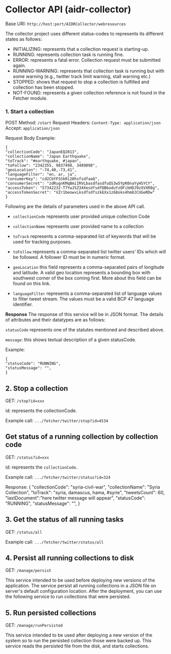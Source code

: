 # Collector API (aidr-collector)

Base URI: `http://host:port/AIDRCollector/webresources`

The collector project uses different status-codes to represents its different states as follows:

* INITIALIZING: represents that a collection request is starting-up. 
* RUNNING: represents collection task is running fine.
* ERROR: represents a fatal error. Collection request must be submitted again.
* RUNNING-WARNING: represents that collection task is running but with some warning (e.g., twitter track limit warning, stall warning etc.)
* STOPPED: shows that request to stop a collection is fulfilled and collection has been stopped.
* NOT-FOUND: represents a given collection reference is not found in the Fetcher module.

### 1. Start a collection
POST Method: `/start`
	Request Headers: `Content-Type: application/json`
	Accept:  `application/json` 
	
Request Body Example: 

    {
    "collectionCode": "JapanEQ2013",
    "collectionName": "Japan Earthquake",
    "toTrack": "#earthquake, #japan",
    "toFollow": "2342355, 9837498, 3489098",
    "geoLocation": "-74,40,-73,41",
    "languageFilter": "en, ar, ja",
    "consumerKey": "cd2CbYFSSkRi20hsfsdfaaQ",
    "consumerSecret": "zdRugnKMqBmiIRVLbasdfasdfuQS3w5YpR0naYyHSYCY",
    "accessToken": "57342232-T7YwJSZ34XesdfsdfDBboduYzOFikHDJ9zXVXR0g",
    "accessTokenSecret": "VZr1beowvLksdfsdfszkEXx1z68oks4hm8JCUGeRDw"
    }

Following are the details of parameters used in the above API call.

* `collectionCode` represents user provided unique collection Code
* `collectionName` represents user provided name to a collection 
* `toTrack` represents a comma-separated list of keywords that will be used for tracking purposes.
* `toFollow` represents a comma-separated list twitter users’ IDs which will be followed. A follower ID must be in numeric format.
* `geoLocation` this field represents a comma-separated pairs of longitude and latitude. A valid geo location represents a bounding box with southwest corner of the box coming first. More about this field can be found on this link.

* `languageFilter` represents a comma-separated list of language values to filter tweet stream. The values must be a valid BCP 47 language identifier. 

**Response**
The response of this service will be in JSON format. The details of attributes and their datatypes are as follows:

`statusCode` represents one of the statutes mentioned and described above.

`message`: this shows textual description of a given statusCode. 

Example:

    {
    "statusCode": "RUNNING",
    "statusMessage": "",
    }

## 2. Stop a collection
GET: `/stop?id=xxx`

id: represents the collectionCode.

Example call: `.../fetcher/twitter/stop?id=4534`

## Get status of a running collection by collection code 
GET: `/status?id=xxx`

id: represents the `collectionCode`.

Example call: `.../fetcher/twitter/status?id=324`

Response:
   {
   "collectionCode": "syria-civil-war",
   "collectionName": "Syria Collection",
   "toTrack": "syria, damascus, hama, #syrie",
   "tweetsCount": 60,
   "lastDocument":"here twitter message will appear",
   "statusCode": "RUNNING",
   "statusMessage": "",
    }
			
## 3. Get the status of all running tasks 
GET: `/status/all`

Example call: `.../fetcher/twitter/status/all`

## 4. Persist all running collections to disk 
GET: `/manage/persist`

This service intended to be used before deploying new versions of the application. The service persist all running collections in a JSON file on server's default configuration location. After the deployment, you can use the following service to run collections that were persisted.

## 5. Run persisted collections
GET: `/manage/runPersisted`

This service intended to be used after deploying a new version of the system so to run the persisted collection those were backed up. This service reads the persisted file from the disk, and starts collections.
